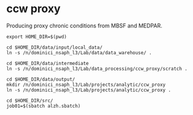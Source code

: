 # ccw proxy

Producing proxy chronic conditions from MBSF and MEDPAR.

```
export HOME_DIR=$(pwd)

cd $HOME_DIR/data/input/local_data/
ln -s /n/dominici_nsaph_l3/Lab/data/data_warehouse/ .

cd $HOME_DIR/data/intermediate
ln -s /n/dominici_nsaph_l3/Lab/data_processing/ccw_proxy/scratch .

cd $HOME_DIR/data/output/
mkdir /n/dominici_nsaph_l3/Lab/projects/analytic/ccw_proxy
ln -s /n/dominici_nsaph_l3/Lab/projects/analytic/ccw_proxy .

cd $HOME_DIR/src/
job01=$(sbatch alzh.sbatch)

```
